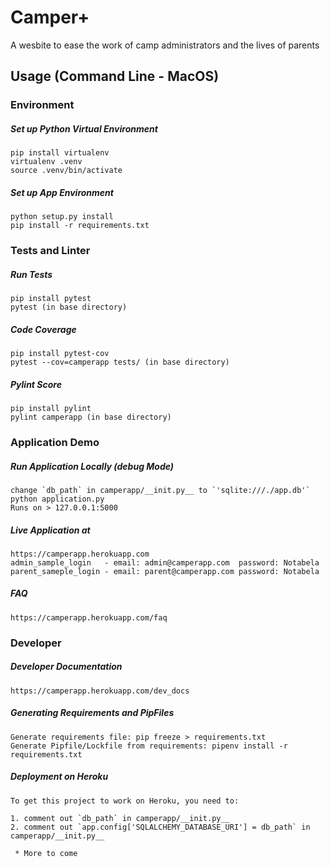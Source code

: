 # Camper+

A wesbite to ease the work of camp administrators and the lives of parents

## Usage (Command Line - MacOS)

### Environment
##### Set up Python Virtual Environment
    pip install virtualenv
    virtualenv .venv
    source .venv/bin/activate

##### Set up App Environment
    python setup.py install
    pip install -r requirements.txt
    
### Tests and Linter
##### Run Tests
    pip install pytest
    pytest (in base directory)
    
##### Code Coverage
    pip install pytest-cov
    pytest --cov=camperapp tests/ (in base directory)
    
##### Pylint Score
    pip install pylint
    pylint camperapp (in base directory)

### Application Demo
##### Run Application Locally (debug Mode)
    change `db_path` in camperapp/__init.py__ to `'sqlite:///./app.db'`
    python application.py
    Runs on > 127.0.0.1:5000

##### Live Application at
    https://camperapp.herokuapp.com
    admin_sample_login   - email: admin@camperapp.com  password: Notabela
    parent_sameple_login - email: parent@camperapp.com password: Notabela
    
##### FAQ
    https://camperapp.herokuapp.com/faq
  
  
### Developer
##### Developer Documentation
    https://camperapp.herokuapp.com/dev_docs

##### Generating Requirements and PipFiles
    Generate requirements file: pip freeze > requirements.txt
    Generate Pipfile/Lockfile from requirements: pipenv install -r requirements.txt
    
##### Deployment on Heroku

    To get this project to work on Heroku, you need to:

    1. comment out `db_path` in camperapp/__init.py__
    2. comment out `app.config['SQLALCHEMY_DATABASE_URI'] = db_path` in camperapp/__init.py__
    
     * More to come

